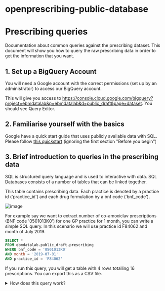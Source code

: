 # openprescribing-public-database

# Prescribing queries

Documentation about common queries against the prescribing dataset. This document will show you how to query the raw prescribing data in order to get the information that you want.

## 1. Set up a BigQuery Account 


You will need a Google account with the correct permissions (set up by an administrator) to access our BigQuery account. 

This will give you access to https://console.cloud.google.com/bigquery?project=ebmdatalab&p=ebmdatalab&d=public_draft&page=dataset. You should see Query Editor. 

## 2. Familiarise yourself with the basics

Google have a quick start guide that uses publicly available data with SQL. Please follow [this quickstart](https://cloud.google.com/bigquery/quickstart-web-ui) (ignoring the first section "Before you begin")

## 3. Brief introduction to queries in the prescribing data

SQL is structured query language and is used to interactive with data. SQL Databases consists of a number of tables that can be linked together.

This table contains prescribing data. Each practice is denoted by a practice id ('practice_id') and each drug formulation by a bnf code ('bnf_code'). 

![image](https://raw.githubusercontent.com/ebmdatalab/openprescribing-public-database)

For example say we want to extract number of co-amoxiclav prescriptions (BNF code '0501013K0') for one GP practice for 1 month, you can write a simple SQL query. In this scenario we will use practice id F84062 and month of July 2019. 

```sql
SELECT *
FROM ebmdatalab.public_draft.prescribing
WHERE bnf_code = '0501013K0'
AND month = '2019-07-01'
AND practice_id = 'F84062'
```

If you run this query, you will get a table with 4 rows totalling 16 prescriptions. You can export this as a CSV file. 

<details>

<summary>How does this query work? </summary>

Let's explore what we did:

```sql
SELECT *   <--- this selects all answers 

FROM ebmdatalab.public_draft.prescribing <--- this tells the query which tables to look at. In this case the prescribing table. 

WHERE bnf_code = '0501013K0%' <---- this chooses a BNF code that starts with the code for co-amoxiclav. See below for more info. 

AND month = '2019-07-01' <---- this chooses the month. You have to select the first day of the month to get results as prescribing data is released monthly

AND practice_id = 'F84062' <---- this chooses the pratice. It needs to exactly fit the practice id

```
</detail>


